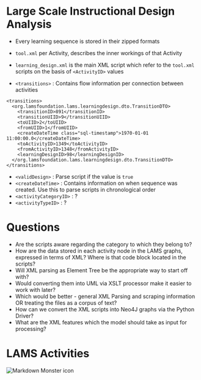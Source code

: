 # Large Scale Instructional Design Analysis

* Every learning sequence is stored in their zipped formats
* `tool.xml` per Activity, describes the inner workings of that Activity
* `learning_design.xml` is the main XML script which refer to the `tool.xml` scripts on the basis of `<ActivityID>` values

* `<transitions>` : Contains flow information per connection between activities
```
<transitions>
  <org.lamsfoundation.lams.learningdesign.dto.TransitionDTO>
    <transitionID>891</transitionID>
    <transitionUIID>9</transitionUIID>
    <toUIID>2</toUIID>
    <fromUIID>1</fromUIID>
    <createDateTime class="sql-timestamp">1970-01-01 11:00:00.0</createDateTime>
    <toActivityID>1349</toActivityID>
    <fromActivityID>1348</fromActivityID>
    <learningDesignID>98</learningDesignID>
  </org.lamsfoundation.lams.learningdesign.dto.TransitionDTO>
</transitions>
```
* `<validDesign>` : Parse script if the value is `true`
* `<createDateTime>` : Contains information on when sequence was created. Use this to parse scripts in chronological order
* `<activityCategoryID>` : ?
* `<activityTypeID>` : ?

# Questions

* Are the scripts aware regarding the category to which they belong to?
* How are the data stored in each activity node in the LAMS graphs, expressed in terms of XML? Where is that code block located in the scripts?
* Will XML parsing as Element Tree be the appropriate way to start off with? 
* Would converting them into UML via XSLT processor make it easier to work with later?
* Which would be better - general XML Parsing and scraping information OR treating the files as a corpus of text?
* How can we convert the XML scripts into Neo4J graphs via the Python Driver?
* What are the XML features which the model should take as input for processing?

# LAMS Activities

<div align="center">
<img src="https://wiki.lamsfoundation.org/download/attachments/5570607/types.png?version=1&modificationDate=1260541901000"
     alt="Markdown Monster icon"
     style="float: left; margin-right: 10px"
/>
</div>